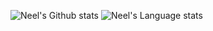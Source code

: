 ![Neel's Github stats](https://github-readme-stats.vercel.app/api?username=Nebu0528&include_all_commits=true&show_icons=true&theme=highcontrast)
![Neel's Language stats](https://github-readme-stats.anuraghazra1.vercel.app/api/top-langs/?username=Nebu0528&layout=compact&theme=highcontrast)
